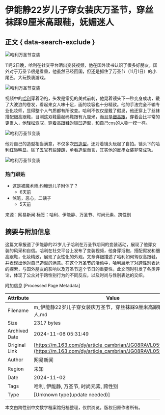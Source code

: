 # 伊能静22岁儿子穿女装庆万圣节，穿丝袜踩9厘米高跟鞋，妩媚迷人

## 正文 { data-search-exclude }


![哈利万圣节变装](https://nimg.ws.126.net/?url=http%3A%2F%2Fdingyue.ws.126.net%2F2024%2F1102%2F372d3971j00smb4zj0012d000d800m1m.jpg&thumbnail=750x2147483647&quality=75&type=jpg)

11月2日晚，哈利在社交平台晒出变装视频，他在国外读书认识了很多好朋友，国外对于万圣节很是看重，他虽然已经回国，但还是抓住了万圣节（11月1日）的小尾巴，大玩换装游戏。

![哈利万圣节变装](https://nimg.ws.126.net/?url=http%3A%2F%2Fdingyue.ws.126.net%2F2024%2F1102%2F372d3971j00smb4zj0012d000d800m1m.jpg&thumbnail=750x2147483647&quality=75&type=webp)

视频中的[哈利](https://news.163.com/news/search?keyword=%E5%93%88%E5%88%A9)穿着浴袍，头发是常见的美式前刺，他晃着镜头下一秒变身成功，戴了大波浪的卷发，看起来女人味十足，画的妆容也十分精致。他的手法完全不输专业化妆师，显得整个人气质都有所改变。哈利不仅仅是戴了假发，他还穿上了丝袜搭配细高跟鞋，目测这双鞋最起码鞋跟有九厘米，而且是[细高跟](https://news.163.com/news/search?keyword=%E7%BB%86%E9%AB%98%E8%B7%9F)，穿着会比平常的更累人，他轻松驾驭，穿着[高跟鞋](https://news.163.com/news/search?keyword=%E9%AB%98%E8%B7%9F%E9%9E%8B)对镜凹造型，和自己cos的人物一模一样。

![哈利万圣节变装](https://nimg.ws.126.net/?url=http%3A%2F%2Fdingyue.ws.126.net%2F2024%2F1102%2Ff37168b6j00smb4zw0013d000hs00dcm.jpg&thumbnail=750x2147483647&quality=75&type=webp)

他对自己的造型相当满意，不仅多次[凹造型](https://news.163.com/news/search?keyword=%E5%87%B9%E9%80%A0%E5%9E%8B)，还对着镜头玩起了自拍。镜头下的哈利红唇明显，除了五官有些硬朗，单看造型而言，其实他的反串女装非常成功。

![哈利万圣节变装](https://nimg.ws.126.net/?url=http%3A%2F%2Fdingyue.ws.126.net%2F2024%2F1102%2F7eedc85aj00smb508000zd000d200kdm.jpg&thumbnail=750x2147483647&quality=75&type=webp)

### 热门跟贴
- 这是被魔术师.约翰逊儿子附体了？
  - 6天前
- 煞笔，恶心，二姨子
  - 5天前

来源：网易新闻
标签：哈利、伊能静、万圣节、时尚元素、跨性别


## 摘要与附加信息

<!-- tcd_abstract -->
这篇文章报道了伊能静的22岁儿子哈利在万圣节期间的变装活动，展现了他穿女装的风采和自信。哈利在社交平台上发布了变装视频，他身穿浴袍，搭配假发和细高跟鞋，化妆精致，展现了女性化的外观。文章详细描述了哈利如何驾驭高跟鞋，并表现出他对自己造型的满意。在这个万圣节的活动中，哈利展示了对跨性别表达的探索，与国外朋友的影响以及万圣节这个节日的重要性。此文同时引发了各类评论，体现了公众对于跨性别行为的不同反应，以及时尚与性别表达的交织。
<!-- tcd_abstract_end -->

附加信息 [Processed Page Metadata]

| Attribute       | Value                                  |
|-----------------|----------------------------------------|
| Filename        | m_伊能静22岁儿子穿女装庆万圣节，穿丝袜踩9厘米高跟鞋，妩媚迷人.md                             |
| Size            | 2317 bytes                           |
| Archived Date   | 2024-11-08 05:31:49                             |
| Original Link   | [https://m.163.com/dy/article_cambrian/JG08RAVL055652N9.html](https://m.163.com/dy/article_cambrian/JG08RAVL055652N9.html)                       |
| Author          | 网易新闻                               |
| Region          | 未知                               |
| Date            | 2024-11-02                                 |
| Tags            | 哈利, 伊能静, 万圣节, 时尚元素, 跨性别                                 |
| Type            | [Unknown type(update needed)]                                 |
<!-- tcd_table_end -->

本文由跨性别中文数字档案馆归档整理，仅供浏览。版权归原作者所有。
